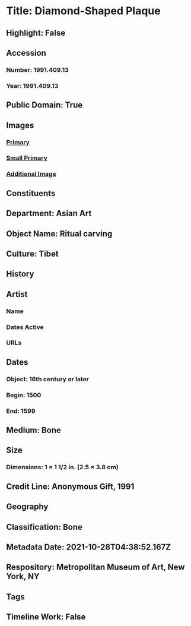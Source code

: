 # Title: Diamond-Shaped Plaque
## Highlight: False
## Accession
### Number: 1991.409.13
### Year: 1991.409.13
## Public Domain: True
## Images
### [Primary](https://images.metmuseum.org/CRDImages/as/original/1991_409_10_G.jpg)
### [Small Primary](https://images.metmuseum.org/CRDImages/as/web-large/1991_409_10_G.jpg)
### [Additional Image](https://images.metmuseum.org/CRDImages/as/original/1991_409_1-23.JPG)
## Constituents
## Department: Asian Art
## Object Name: Ritual carving
## Culture: Tibet
## History
## Artist
### Name
### Dates Active
### URLs
## Dates
### Object: 16th century or later
### Begin: 1500
### End: 1599
## Medium: Bone
## Size
### Dimensions: 1 × 1 1/2 in. (2.5 × 3.8 cm)
## Credit Line: Anonymous Gift, 1991
## Geography
## Classification: Bone
## Metadata Date: 2021-10-28T04:38:52.167Z
## Respository: Metropolitan Museum of Art, New York, NY
## Tags
## Timeline Work: False